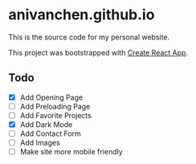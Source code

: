 # anivanchen.github.io

This is the source code for my personal website. 

This project was bootstrapped with [Create React App](https://github.com/facebook/create-react-app).

## Todo
- [x] Add Opening Page
- [ ] Add Preloading Page
- [ ] Add Favorite Projects
- [x] Add Dark Mode
- [ ] Add Contact Form
- [ ] Add Images
- [ ] Make site more mobile friendly